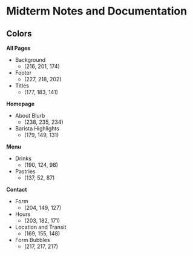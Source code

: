 # Midterm Notes and Documentation 

## Colors
**All Pages**
- Background
    - (216, 201, 174) 
- Footer
    - (227, 218, 202)
- Titles 
    - (177, 183, 141)

**Homepage**
- About Blurb
    - (238, 235, 234)
- Barista Highlights 
    - (179, 149, 131)

**Menu**
- Drinks
    - (190, 124, 98)
- Pastries
    - (137, 52, 87)

**Contact**
- Form
    - (204, 149, 127)
- Hours
    - (203, 182, 171)
- Location and Transit
    - (169, 155, 148)
- Form Bubbles 
    - (217, 217, 217)
